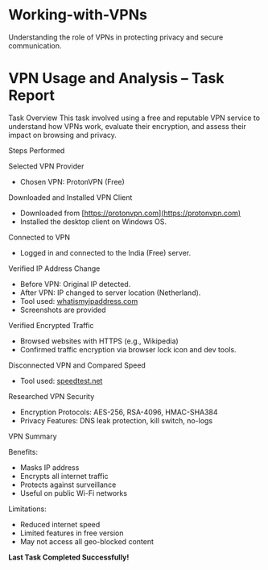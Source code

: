 # Working-with-VPNs
Understanding the role of VPNs in protecting privacy and secure communication.

# VPN Usage and Analysis – Task Report

Task Overview
This task involved using a free and reputable VPN service to understand how VPNs work, evaluate their encryption, and assess their impact on browsing and privacy.


Steps Performed

Selected VPN Provider
- Chosen VPN: ProtonVPN (Free)

Downloaded and Installed VPN Client
- Downloaded from [https://protonvpn.com](https://protonvpn.com)
- Installed the desktop client on Windows OS.

Connected to VPN
- Logged in and connected to the India (Free) server.

Verified IP Address Change
- Before VPN: Original IP detected.
- After VPN: IP changed to server location (Netherland).
- Tool used: [whatismyipaddress.com](https://whatismyipaddress.com)
- Screenshots are provided

Verified Encrypted Traffic
- Browsed websites with HTTPS (e.g., Wikipedia)
- Confirmed traffic encryption via browser lock icon and dev tools.

Disconnected VPN and Compared Speed
- Tool used: [speedtest.net](https://speedtest.net)

Researched VPN Security
- Encryption Protocols: AES-256, RSA-4096, HMAC-SHA384
- Privacy Features: DNS leak protection, kill switch, no-logs


VPN Summary

Benefits:
- Masks IP address
- Encrypts all internet traffic
- Protects against surveillance
- Useful on public Wi-Fi networks

Limitations:
- Reduced internet speed
- Limited features in free version
- May not access all geo-blocked content


**Last Task Completed Successfully!**
